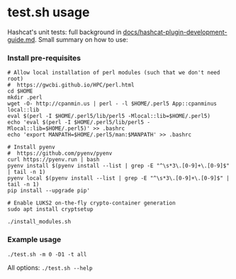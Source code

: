 # test.sh usage

Hashcat's unit tests: full background in [docs/hashcat-plugin-development-guide.md](docs/hashcat-plugin-development-guide.md).
Small summary on how to use:

### Install pre-requisites
```
# Allow local installation of perl modules (such that we don't need root)
#  https://gwcbi.github.io/HPC/perl.html
cd $HOME
mkdir .perl
wget -O- http://cpanmin.us | perl - -l $HOME/.perl5 App::cpanminus local::lib
eval $(perl -I $HOME/.perl5/lib/perl5 -Mlocal::lib=$HOME/.perl5)
echo 'eval $(perl -I $HOME/.perl5/lib/perl5 -Mlocal::lib=$HOME/.perl5)' >> .bashrc
echo 'export MANPATH=$HOME/.perl5/man:$MANPATH' >> .bashrc

# Install pyenv
#  https://github.com/pyenv/pyenv
curl https://pyenv.run | bash
pyenv install $(pyenv install --list | grep -E "^\s*3\.[0-9]+\.[0-9]$" | tail -n 1)
pyenv local $(pyenv install --list | grep -E "^\s*3\.[0-9]+\.[0-9]$" | tail -n 1)
pip install --upgrade pip'

# Enable LUKS2 on-the-fly crypto-container generation
sudo apt install cryptsetup

./install_modules.sh
```


### Example usage
```
./test.sh -m 0 -D1 -t all
```
All options: `./test.sh --help`
